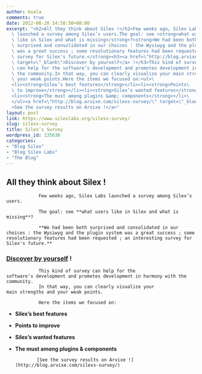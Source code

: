```yaml
---
author: koala
comments: true
date: 2012-08-20 14:58:58+00:00
excerpt: "<h2>All they think about Silex !</h2>Few weeks ago, Silex Labs\
  \ launched a survey among Silex’s users.The goal: see <strong>what users\
  \ like in Silex and what is missing</strong>?<strong>We had been both\
  \ surprised and consolidated in our choices : the Wysiwyg and the plugin system\
  \ was a great success ; some revolutionary features had been requested ; an interesting\
  \ survey for Silex's future.</strong><h3><a href=\"http://blog.arvixe.com/silexs-survey/\"\
  \ target=\"_blank\">Discover by yourself</a> !</h3>This kind of survey\
  \ can help for the software’s development and promotes development in harmony with\
  \ the community.In that way, you can clearly visualize your main strengths and\
  \ your weak points.Here the items we focused on:<ul>\
  <li><strong>Silex’s best features</strong></li><li><strong>Points\
  \ to improve</strong></li><li><strong>Silex’s wanted features</strong></li>\
  <li><strong>The must among plugins &amp; components</strong></li>\
  </ul><a href=\"http://blog.arvixe.com/silexs-survey/\" target=\"_blank\"\
  >See the survey results on Arvixe !</a>"
layout: post
link: https://www.silexlabs.org/silexs-survey/
slug: silexs-survey
title: Silex’s Survey
wordpress_id: 135638
categories:
- "Blog Silex"
- "Blog Silex Labs"
- "The Blog"
---
```


## All they think about Silex !


				Few weeks ago, Silex Labs launched a survey among Silex’s users.

				The goal: see **what users like in Silex and what is missing**?

				**We had been both surprised and consolidated in our choices : the Wysiwyg and the plugin system was a great success ; some revolutionary features had been requested ; an interesting survey for Silex's future.**


### [Discover by yourself](http://blog.arvixe.com/silexs-survey/) !


				This kind of survey can help for the software’s development and promotes development in harmony with the community.
				In that way, you can clearly visualize your main strengths and your weak points.

				Here the items we focused on:




  * **Silex’s best features**


  * **Points to improve**


  * **Silex’s wanted features**


  * **The must among plugins & components**


				[See the survey results on Arvixe !](http://blog.arvixe.com/silexs-survey/)
